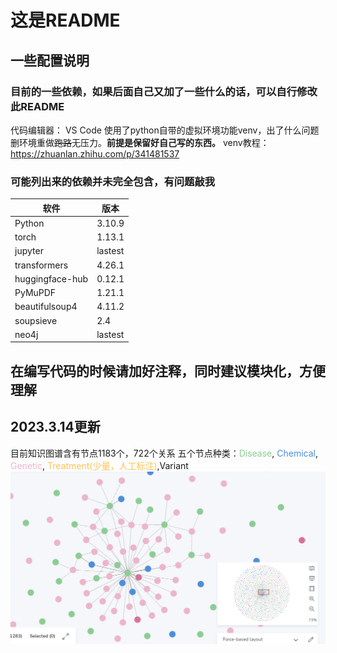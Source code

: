 # 这是README

## 一些配置说明
### 目前的一些依赖，如果后面自己又加了一些什么的话，可以自行修改此README

代码编辑器： VS Code
使用了python自带的虚拟环境功能venv，出了什么问题删环境重做~~跑路~~无压力。**前提是保留好自己写的东西。**
venv教程：https://zhuanlan.zhihu.com/p/341481537

### 可能列出来的依赖并未完全包含，有问题敲我

| 软件 | 版本 |
|---|---|
| Python | 3.10.9 |
| torch | 1.13.1 |
| jupyter | lastest |
| transformers | 4.26.1 |
| huggingface-hub | 0.12.1 |
| PyMuPDF | 1.21.1 |
| beautifulsoup4 | 4.11.2 |
| soupsieve | 2.4 |
| neo4j | lastest |

## 在编写代码的时候请加好注释，同时建议模块化，方便理解

## 2023.3.14更新
目前知识图谱含有节点1183个，722个关系
五个节点种类：<font color=#8DCC93>Disease</font>, <font color=#4C8EDA>Chemical</font>, <font color=#ecb5c9>Genetic</font>, <font color=#FFC454>Treatment(少量，人工标注)</font>,Variant
![这是知识图谱](readme_res/bloom-visualisation20230313.png)
